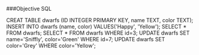 ###Objective
SQL

CREAT TABLE dwarfs (ID INTEGER PRIMARY KEY, name TEXT, color TEXT);
INSERT INTO dwarfs (name, color) VALUES('Happy', 'Yellow');
SELECT * FROM dwarfs;
SELECT * FROM dwarfs WHERE id=3;
UPDATE dwarfs SET name='Sniffly', color='Green' WHERE id=7;
UPDATE dwarfs SET color='Grey' WHERE color='Yellow';
